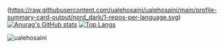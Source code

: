 <!--
### Hi there 👋


**ualehosaini/ualehosaini** is a ✨ _special_ ✨ repository because its `README.md` (this file) appears on your GitHub profile.

Here are some ideas to get you started:

- 🔭 I’m currently working on Commerial Web Applications

- 🌱 I’m currently learning ...
- 👯 I’m looking to collaborate on Angular, C# and SQL
- 🤔 I’m looking for help with ...
- 💬 Ask me about ...
- 📫 How to reach me: ...
- 😄 Pronouns: ...
- ⚡ Fun fact: ...
-->
(https://raw.githubusercontent.com/ualehosaini/ualehosaini/main/profile-summary-card-output/nord_dark/1-repos-per-language.svg)
[![Anurag's GitHub stats](https://github-readme-stats.anuraghazra1.vercel.app/api?username=ualehosaini&count_private=true&include_all_commits=true&hide=contribs&show_icons=true)](https://github.com/ualehosaini)
[![Top Langs](https://github-readme-stats.vercel.app/api/top-langs/?username=ualehosaini&exclude_repo=ualehosaini.github.io,free-for-dev&layout=compact&langs_count=8)](https://github.com/ualehosaini)
<p><img align="center" src="https://github-readme-streak-stats.herokuapp.com/?user=ualehosaini&" alt="ualehosaini" /></p> 
